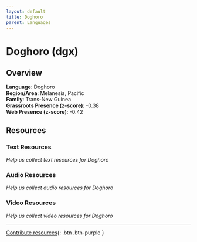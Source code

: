 ```yaml
---
layout: default
title: Doghoro
parent: Languages
---
```


# Doghoro (dgx)

## Overview

**Language**: Doghoro  
**Region/Area**: Melanesia, Pacific  
**Family**: Trans-New Guinea  
**Grassroots Presence (z-score)**: -0.38  
**Web Presence (z-score)**: -0.42  

## Resources

### Text Resources
*Help us collect text resources for Doghoro*

### Audio Resources
*Help us collect audio resources for Doghoro*

### Video Resources
*Help us collect video resources for Doghoro*

---

[Contribute resources](https://forms.office.com/e/1SfLJx3u1r){: .btn .btn-purple }
